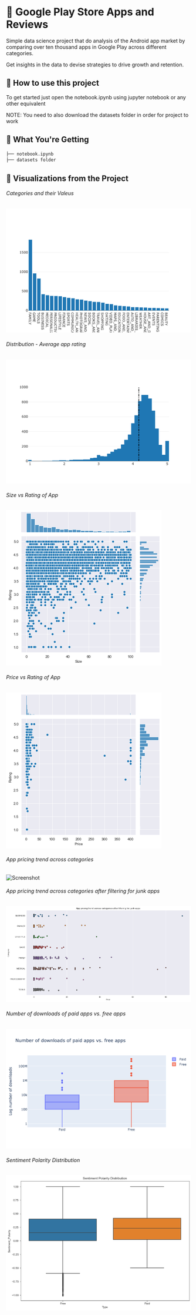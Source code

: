 # 🎥 Google Play Store Apps and Reviews 
Simple data science project that do analysis of the Android app market by comparing over ten thousand apps in Google Play across different categories.
 
Get insights in the data to devise strategies to drive growth and retention.

## 🤔 How to use this project

To get started just open the notebook.ipynb using jupyter notebook or any other equivalent

NOTE: You need to also download the datasets folder in order for project to work 

## 💁 What You're Getting
```bash
├── notebook.ipynb
├── datasets folder
```

## 📸 Visualizations from the Project

###### Categories and their Valeus

![Screenshot](Categories.png)
<br/>

###### Distribution - Average app rating

![Screenshot](Distribution.png)
<br/>

###### Size vs Rating of App

![Screenshot](Size_Rating.png)
<br/>

###### Price vs Rating of App

![Screenshot](Price_Rating.png)
<br/>

###### App pricing trend across categories

![Screenshot](pricing_across_categories.png)
<br/>

###### App pricing trend across categories after filtering for junk apps

![Screenshot](filter_pricing_categories.png)
<br/>

###### Number of downloads of paid apps vs. free apps

![Screenshot](paid_free.png)
<br/>

###### Sentiment Polarity Distribution

![Screenshot](polarity.png)
<br/>

